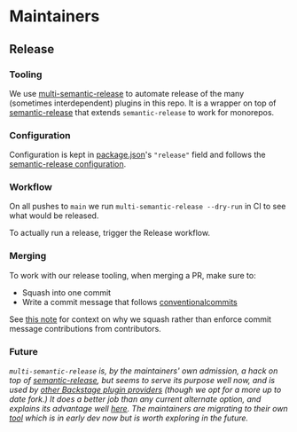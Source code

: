 # Maintainers

## Release

### Tooling

We use [multi-semantic-release](https://github.com/qiwi/multi-semantic-release) to automate release of the many (sometimes interdependent) plugins in this repo. It is a wrapper on top of [semantic-release](https://semantic-release.gitbook.io/semantic-release/) that extends `semantic-release` to work for monorepos.

### Configuration

Configuration is kept in [package.json](/package.json)'s `"release"` field and follows the [semantic-release configuration](https://semantic-release.gitbook.io/semantic-release/usage/configuration).

### Workflow

On all pushes to `main` we run `multi-semantic-release --dry-run` in CI to see what would be released.

To actually run a release, trigger the Release workflow.

### Merging

To work with our release tooling, when merging a PR, make sure to:

- Squash into one commit
- Write a commit message that follows [conventionalcommits](https://www.conventionalcommits.org/en/v1.0.0/#summary)

See [this note](https://github.com/semantic-release/semantic-release/discussions/2275#discussioncomment-1719271) for context on why we squash rather than enforce commit message contributions from contributors.

### Future

_`multi-semantic-release` is, by the maintainers' own admission, a hack on top of [semantic-release](https://github.com/semantic-release/semantic-release), but seems to serve its purpose well now, and is used by [other Backstage plugin providers](https://github.com/janus-idp/backstage-plugins/blob/e6ba8e3c5f38381e5e1e74ebd3dac8f20567cc76/package.json#L54) (though we opt for a more up to date fork.) It does a better job than any current alternate option, and explains its advantage well [here](https://github.com/dhoulb/multi-semantic-release?tab=readme-ov-file#iteration-vs-coordination). The maintainers are migrating to their own [tool](https://github.com/semrel-extra/zx-bulk-release) which is in early dev now but is worth exploring in the future._
